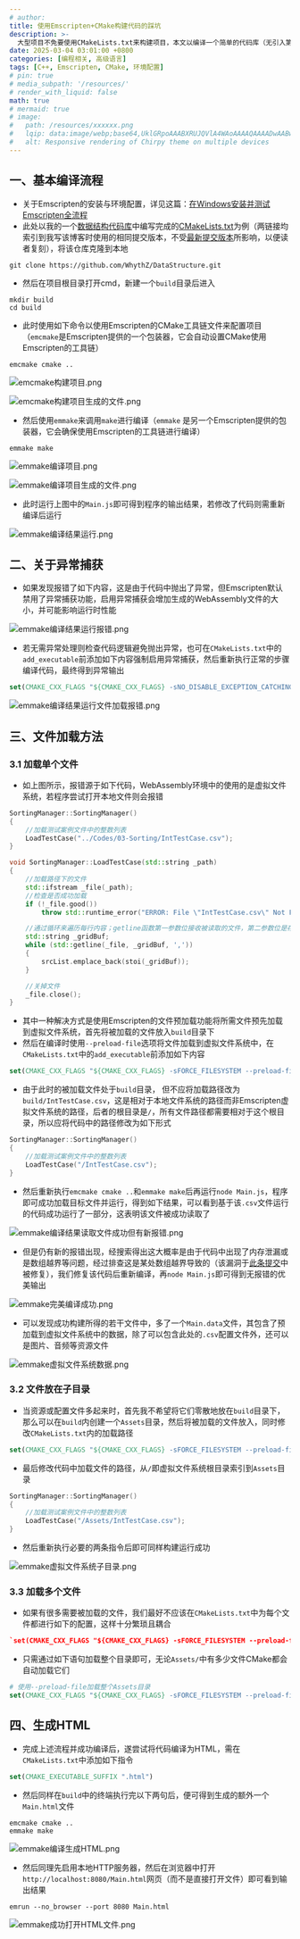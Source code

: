 ```yaml
---
# author:
title: 使用Emscripten+CMake构建代码的踩坑
description: >-
  大型项目不免要使用CMakeLists.txt来构建项目，本文以编译一个简单的代码库（无引入第三方库）为例，演示直到获取无漏洞构建结果的过程，并阐述了过程中遇到的问题（包括如何处理异常的抛出、如何将本地文件加载到虚拟文件系统等）以及是如何逐步解决的
date: 2025-03-04 03:01:00 +0800
categories: [编程相关, 高级语言]
tags: [C++, Emscripten, CMake, 环境配置]
# pin: true
# media_subpath: '/resources/'
# render_with_liquid: false
math: true
# mermaid: true
# image:
#   path: /resources/xxxxxx.png
#   lqip: data:image/webp;base64,UklGRpoAAABXRUJQVlA4WAoAAAAQAAAADwAABwAAQUxQSDIAAAARL0AmbZurmr57yyIiqE8oiG0bejIYEQTgqiDA9vqnsUSI6H+oAERp2HZ65qP/VIAWAFZQOCBCAAAA8AEAnQEqEAAIAAVAfCWkAALp8sF8rgRgAP7o9FDvMCkMde9PK7euH5M1m6VWoDXf2FkP3BqV0ZYbO6NA/VFIAAAA
#   alt: Responsive rendering of Chirpy theme on multiple devices
---
```


## 一、基本编译流程
- 关于Emscripten的安装与环境配置，详见这篇：[在Windows安装并测试Emscripten全流程](https://whythz.github.io/posts/%E5%9C%A8Windows%E5%AE%89%E8%A3%85%E5%B9%B6%E6%B5%8B%E8%AF%95Emscripten%E5%85%A8%E6%B5%81%E7%A8%8B/)
- 此处以我的一个[数据结构代码库](https://github.com/WhythZ/DataStructure/tree/5b4587ca1bc337c6d85f3fab5b4bddbf450024c5)中编写完成的[CMakeLists.txt](https://github.com/WhythZ/DataStructure/tree/5b4587ca1bc337c6d85f3fab5b4bddbf450024c5/CMakeLists.txt)为例（两链接均索引到我写该博客时使用的相同提交版本，不受[最新提交版本](https://github.com/WhythZ/DataStructure)所影响，以便读者复刻），将该仓库克隆到本地

```
git clone https://github.com/WhythZ/DataStructure.git
```

- 然后在项目根目录打开cmd，新建一个`build`目录后进入

```
mkdir build
cd build
```

- 此时使用如下命令以使用Emscripten的CMake工具链文件来配置项目（`emcmake`是Emscripten提供的一个包装器，它会自动设置CMake使用Emscripten的工具链）

```
emcmake cmake ..
```

![emcmake构建项目.png](/resources/2025-03-04-使用Emscripten+CMake构建代码的踩坑/emcmake构建项目.png)

![emcmake构建项目生成的文件.png](/resources/2025-03-04-使用Emscripten+CMake构建代码的踩坑/emcmake构建项目生成的文件.png)

- 然后使用`emmake`来调用`make`进行编译（`emmake` 是另一个Emscripten提供的包装器，它会确保使用Emscripten的工具链进行编译）

```
emmake make
```

![emmake编译项目.png](/resources/2025-03-04-使用Emscripten+CMake构建代码的踩坑/emmake编译项目.png)

![emmake编译项目生成的文件.png](/resources/2025-03-04-使用Emscripten+CMake构建代码的踩坑/emmake编译项目生成的文件.png)

- 此时运行上图中的`Main.js`即可得到程序的输出结果，若修改了代码则需重新编译后运行

![emmake编译结果运行.png](/resources/2025-03-04-使用Emscripten+CMake构建代码的踩坑/emmake编译结果运行.png)

## 二、关于异常捕获
- 如果发现报错了如下内容，这是由于代码中抛出了异常，但Emscripten默认禁用了异常捕获功能，启用异常捕获会增加生成的WebAssembly文件的大小，并可能影响运行时性能

![emmake编译结果运行报错.png](/resources/2025-03-04-使用Emscripten+CMake构建代码的踩坑/emmake编译结果运行报错.png)

- 若无需异常处理则检查代码逻辑避免抛出异常，也可在`CMakeLists.txt`中的`add_executable`前添加如下内容强制启用异常捕获，然后重新执行正常的步骤编译代码，最终得到异常输出

```cmake
set(CMAKE_CXX_FLAGS "${CMAKE_CXX_FLAGS} -sNO_DISABLE_EXCEPTION_CATCHING")
```

![emmake编译结果运行文件加载报错.png](/resources/2025-03-04-使用Emscripten+CMake构建代码的踩坑/emmake编译结果运行文件加载报错.png)

## 三、文件加载方法

### 3.1 加载单个文件
- 如上图所示，报错源于如下代码，WebAssembly环境中的使用的是虚拟文件系统，若程序尝试打开本地文件则会报错

```cpp
SortingManager::SortingManager()
{
    //加载测试案例文件中的整数列表
    LoadTestCase("../Codes/03-Sorting/IntTestCase.csv");
}

void SortingManager::LoadTestCase(std::string _path)
{
    //加载路径下的文件
    std::ifstream _file(_path);
    //检查是否成功加载
    if (!_file.good())
        throw std::runtime_error("ERROR: File \"IntTestCase.csv\" Not Found!");

    //通过循环来遍历每行内容；getline函数第一参数位接收被读取的文件，第二参数位是存放读取的数据的对象，第三参数位以逗号为分隔符
    std::string _gridBuf;
    while (std::getline(_file, _gridBuf, ','))
    {
        srcList.emplace_back(stoi(_gridBuf));
    }

    //关掉文件
    _file.close();
}
```

- 其中一种解决方式是使用Emscripten的文件预加载功能将所需文件预先加载到虚拟文件系统，首先将被加载的文件放入`build`目录下
- 然后在编译时使用`--preload-file`选项将文件加载到虚拟文件系统中，在`CMakeLists.txt`中的`add_executable`前添加如下内容

```cmake
set(CMAKE_CXX_FLAGS "${CMAKE_CXX_FLAGS} -sFORCE_FILESYSTEM --preload-file IntTestCase.csv")
```

- 由于此时的被加载文件处于`build`目录， 但不应将加载路径改为`build/IntTestCase.csv`，这是相对于本地文件系统的路径而非Emscripten虚拟文件系统的路径，后者的根目录是`/`，所有文件路径都需要相对于这个根目录，所以应将代码中的路径修改为如下形式

```cpp
SortingManager::SortingManager()
{
    //加载测试案例文件中的整数列表
    LoadTestCase("/IntTestCase.csv");
}
```

- 然后重新执行`emcmake cmake ..`和`emmake make`后再运行`node Main.js`，程序即可成功加载目标文件并运行，得到如下结果，可以看到基于该`.csv`文件运行的代码成功运行了一部分，这表明该文件被成功读取了

![emmake编译结果读取文件成功但有新报错.png](/resources/2025-03-04-使用Emscripten+CMake构建代码的踩坑/emmake编译结果读取文件成功但有新报错.png)

- 但是仍有新的报错出现，经搜索得出这大概率是由于代码中出现了内存泄漏或是数组越界等问题，经过排查这是某处数组越界导致的（该漏洞于[此条提交](https://github.com/WhythZ/DataStructure/commit/74fc17e87867601da2392a4296386f0370d2887b)中被修复），我们修复该代码后重新编译，再`node Main.js`即可得到无报错的优美输出

![emmake完美编译成功.png](/resources/2025-03-04-使用Emscripten+CMake构建代码的踩坑/emmake完美编译成功.png)

- 可以发现成功构建所得的若干文件中，多了一个`Main.data`文件，其包含了预加载到虚拟文件系统中的数据，除了可以包含此处的`.csv`配置文件外，还可以是图片、音频等资源文件

![emmake虚拟文件系统数据.png](/resources/2025-03-04-使用Emscripten+CMake构建代码的踩坑/emmake虚拟文件系统数据.png)

### 3.2 文件放在子目录
- 当资源或配置文件多起来时，首先我不希望将它们零散地放在`build`目录下，那么可以在`build`内创建一个`Assets`目录，然后将被加载的文件放入，同时修改`CMakeLists.txt`内的加载路径

```cmake
set(CMAKE_CXX_FLAGS "${CMAKE_CXX_FLAGS} -sFORCE_FILESYSTEM --preload-file Assets/IntTestCase.csv")
```

- 最后修改代码中加载文件的路径，从`/`即虚拟文件系统根目录索引到`Assets`目录

```cpp
SortingManager::SortingManager()
{
    //加载测试案例文件中的整数列表
    LoadTestCase("/Assets/IntTestCase.csv");
}
```

- 然后重新执行必要的两条指令后即可同样构建运行成功

![emmake虚拟文件系统子目录.png](/resources/2025-03-04-使用Emscripten+CMake构建代码的踩坑/emmake虚拟文件系统子目录.png)

### 3.3 加载多个文件
- 如果有很多需要被加载的文件，我们最好不应该在`CMakeLists.txt`中为每个文件都进行如下的配置，这样十分繁琐且耦合

```cmake
`set(CMAKE_CXX_FLAGS "${CMAKE_CXX_FLAGS} -sFORCE_FILESYSTEM --preload-file Assets/xxx.yyy")`
```

- 只需通过如下语句加载整个目录即可，无论`Assets/`中有多少文件CMake都会自动加载它们

```cmake
# 使用--preload-file加载整个Assets目录
set(CMAKE_CXX_FLAGS "${CMAKE_CXX_FLAGS} -sFORCE_FILESYSTEM --preload-file Assets")
```

## 四、生成HTML
- 完成上述流程并成功编译后，遂尝试将代码编译为HTML，需在`CMakeLists.txt`中添加如下指令

```cmake
set(CMAKE_EXECUTABLE_SUFFIX ".html")
```

- 然后同样在`build`中的终端执行完以下两句后，便可得到生成的额外一个`Main.html`文件

```
emcmake cmake ..
emmake make
```

![emmake编译生成HTML.png](/resources/2025-03-04-使用Emscripten+CMake构建代码的踩坑/emmake编译生成HTML.png)

- 然后同理先启用本地HTTP服务器，然后在浏览器中打开`http://localhost:8080/Main.html`网页（而不是直接打开文件）即可看到输出结果

```
emrun --no_browser --port 8080 Main.html
```

![emmake成功打开HTML文件.png](/resources/2025-03-04-使用Emscripten+CMake构建代码的踩坑/emmake成功打开HTML文件.png)